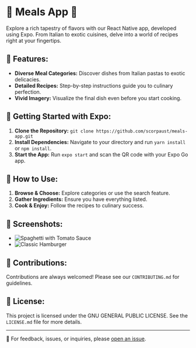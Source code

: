 # 🍔 Meals App 📱

Explore a rich tapestry of flavors with our React Native app, developed using Expo. From Italian to exotic cuisines, delve into a world of recipes right at your fingertips.

## 🌟 Features:

- **Diverse Meal Categories:** Discover dishes from Italian pastas to exotic delicacies.
- **Detailed Recipes:** Step-by-step instructions guide you to culinary perfection.
- **Vivid Imagery:** Visualize the final dish even before you start cooking.

## 🚀 Getting Started with Expo:

1. **Clone the Repository:** `git clone https://github.com/scorpaust/meals-app.git`
2. **Install Dependencies:** Navigate to your directory and run `yarn install` or `npm install`.
3. **Start the App:** Run `expo start` and scan the QR code with your Expo Go app.

## 📖 How to Use:

1. **Browse & Choose:** Explore categories or use the search feature.
2. **Gather Ingredients:** Ensure you have everything listed.
3. **Cook & Enjoy:** Follow the recipes to culinary success.

## 📸 Screenshots:

- ![Spaghetti with Tomato Sauce](https://upload.wikimedia.org/wikipedia/commons/thumb/2/20/Spaghetti_Bolognese_mit_Parmesan_oder_Grana_Padano.jpg/800px-Spaghetti_Bolognese_mit_Parmesan_oder_Grana_Padano.jpg)
- ![Classic Hamburger](https://cdn.pixabay.com/photo/2014/10/23/18/05/burger-500054_1280.jpg)

## 🤝 Contributions:

Contributions are always welcomed! Please see our `CONTRIBUTING.md` for guidelines.

## 📜 License:

This project is licensed under the GNU GENERAL PUBLIC LICENSE. See the `LICENSE.md` file for more details.

---

💌 For feedback, issues, or inquiries, please [open an issue](https://github.com/scorpaust/meals-app/issues).


